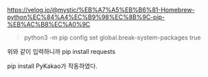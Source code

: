 https://velog.io/@mystic/%EB%A7%A5%EB%B6%81-Homebrew-python%EC%84%A4%EC%B9%98%EC%8B%9C-pip-%EB%AC%B8%EC%A0%9C

> python3 -m pip config set global.break-system-packages true

위와 같이 입력하니까 pip install requests

pip install PyKakao가 작동하였다.